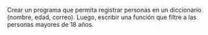 Crear un programa que permita registrar
personas en un diccionario (nombre, edad, correo). Luego, escribir una función
que filtre a las personas mayores de 18 años.